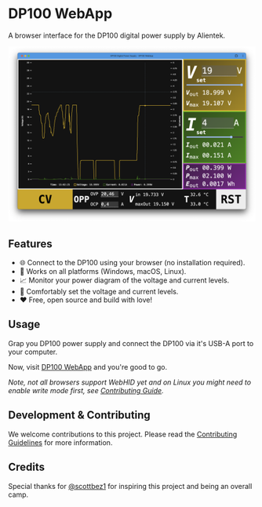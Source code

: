 # DP100 WebApp

A browser interface for the DP100 digital power supply by Alientek.

![Screenshot 2024-10-13 at 15.02.31.png](Screenshot%202024-10-13%20at%2015.02.31.png)

## Features

- 🌐 Connect to the DP100 using your browser (no installation required).
- 🍎 Works on all platforms (Windows, macOS, Linux).
- 📈 Monitor your power diagram of the voltage and current levels.
- 📏 Comfortably set the voltage and current levels.
- ❤️ Free, open source and build with love!

## Usage

Grap you DP100 power supply and connect the DP100 via it's USB-A port to your computer.

Now, visit [DP100 WebApp](https://johannes.maron.family/DP100-WebApp/) and you're good to go.

_Note, not all browsers support WebHID yet and on Linux you might need to enable write mode first,
see [Contributing Guide](CONTRIBUTING.md)._

## Development & Contributing

We welcome contributions to this project. Please read the [Contributing Guidelines](CONTRIBUTING.md) for more information.

## Credits

Special thanks for [@scottbez1](https://github.com/scottbez1) for inspiring this project and being an overall camp.

